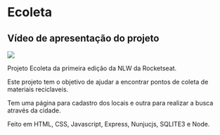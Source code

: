 # Ecoleta
## Vídeo de apresentação do projeto
[![](http://img.youtube.com/vi/YE9Hih0On9Q/0.jpg)](http://www.youtube.com/watch?v=YE9Hih0On9Q "")

Projeto Ecoleta da primeira edição da NLW da Rocketseat.

Este projeto tem o objetivo de ajudar a encontrar pontos de coleta de materiais reciclaveis.

Tem uma página para cadastro dos locais e outra para realizar a busca através da cidade.

Feito em HTML, CSS, Javascript, Express, Nunjucjs, SQLITE3 e Node.

